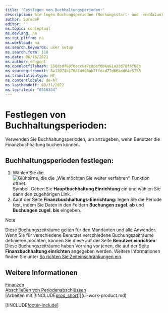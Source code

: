 ```yaml
---
title: 'Festlegen von Buchhaltungsperioden:'
description: Sie legen Buchungsperioden (Buchungsstart- und -enddatum) fest, um zu bestimmen, wann Benutzer im Hauptbuch buchen können.
author: SorenGP
editor: ''
ms.topic: conceptual
ms.devlang: na
ms.tgt_pltfrm: na
ms.workload: na
ms.search.keywords: user setup
ms.search.form: 118
ms.date: 06/16/2021
ms.author: edupont
ms.openlocfilehash: 558dcdf68f8ecc6a7c8def0b6a61a33d78f8f68b
ms.sourcegitcommit: 8a12074b170a14d98ab7ffdad77d66aed64e5783
ms.translationtype: HT
ms.contentlocale: de-AT
ms.lasthandoff: 03/31/2022
ms.locfileid: "8516334"
---
```

# <a name="specify-posting-periods"></a>Festlegen von Buchhaltungsperioden:

Verwenden Sie Buchhaltungsperioden, um anzugeben, wenn Benutzer die Finanzbuchhaltung buchen können.  

## <a name="to-specify-posting-periods"></a>Buchhaltungsperioden festlegen:

1. Wählen Sie die ![Glühbirne, die die „Wie möchten Sie weiter verfahren“-Funktion öffnet.](media/ui-search/search_small.png "Tell me-Funktion") Symbol. Geben Sie **Hauptbuchhaltung Einrichtung** ein und wählen Sie dann den zugehörigen Link.  
2. Aauf der Seite **Finanzbuchhaltungs-Einrichtung:** legen Sie die Periode fest, indem Sie Daten in den Feldern **Buchungen zugel. ab** und **Buchungen zugel. bis** eingeben.  

> [!NOTE]  
> Diese Buchungszeiträume gelten für den Mandanten und alle Anwender. Wenn Sie für verschiedene Benutzer verschiedene Buchungszeiträume definieren möchten, können Sie diese auf der Seite **Benutzer einrichten** Diese Buchungszeiträume haben Vorrang vor jenen, die auf der Seite **Finanzbuchhaltung einrichten** angegeben werden. Weitere Informationen finden Sie unter [So richten Sie Zeiteinschränkungen ein](ui-define-granular-permissions.md#to-set-up-user-time-constraints).

## <a name="see-also"></a>Weitere Informationen

[Finanzen](finance.md)  
[Abschließen von Periodenabschlüssen](year-how-complete-period-end-processes.md)  
[Arbeiten mit [!INCLUDE[prod_short](includes/prod_short.md)]](ui-work-product.md)


[!INCLUDE[footer-include](includes/footer-banner.md)]